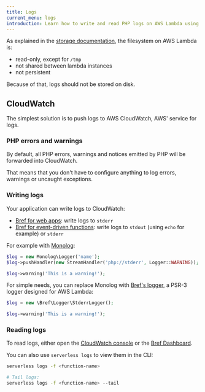 ```yaml
---
title: Logs
current_menu: logs
introduction: Learn how to write and read PHP logs on AWS Lambda using Bref.
---
```


As explained in the [storage documentation](storage.md), the filesystem on AWS Lambda is:

- read-only, except for `/tmp`
- not shared between lambda instances
- not persistent

Because of that, logs should not be stored on disk.

## CloudWatch

The simplest solution is to push logs to AWS CloudWatch, AWS' service for logs.

### PHP errors and warnings

By default, all PHP errors, warnings and notices emitted by PHP will be forwarded into CloudWatch.

That means that you don't have to configure anything to log errors, warnings or uncaught exceptions.

### Writing logs

Your application can write logs to CloudWatch:

- [Bref for web apps](/docs/web-apps/index.md): write logs to `stderr`
- [Bref for event-driven functions](/docs/runtimes/function.md): write logs to `stdout` (using `echo` for example) or `stderr`

For example with [Monolog](https://github.com/Seldaek/monolog):

```php
$log = new Monolog\Logger('name');
$log->pushHandler(new StreamHandler('php://stderr', Logger::WARNING));

$log->warning('This is a warning!');
```

For simple needs, you can replace Monolog with [Bref's logger](https://github.com/brefphp/logger), a PSR-3 logger designed for AWS Lambda:

```php
$log = new \Bref\Logger\StderrLogger();

$log->warning('This is a warning!');
```

### Reading logs

To read logs, either open the [CloudWatch console](https://console.aws.amazon.com/cloudwatch/home#logs:) or the [Bref Dashboard](https://dashboard.bref.sh/?ref=bref).

You can also use `serverless logs` to view them in the CLI:

```bash
serverless logs -f <function-name>

# Tail logs:
serverless logs -f <function-name> --tail
```

